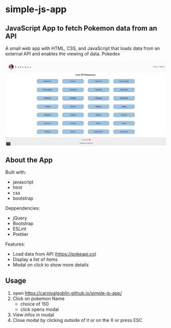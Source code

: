 # simple-js-app

## JavaScript App to fetch Pokemon data from an API

A small web app with HTML, CSS, and JavaScript that loads data from an external API and enables the viewing of data.
Pokedex

![web image](/img/pokedex1.png)

## About the App

Built with:

- javascript
- html
- css
- bootstrap

Deppendencies:

- jQuery
- Bootstrap
- ESLint
- Prettier

Features:

- Load data from API (https://pokeapi.co)
- Display a list of items
- Modal on click to show more details

## Usage

1. open https://carnivalgoblin.github.io/simple-js-app/
2. Click on pokemon Name
   - choice of 150
   - click opens modal
3. View infos in modal
4. Close modal by clicking outside of it or on the X or press ESC
